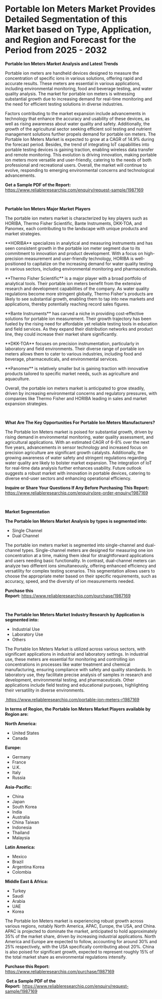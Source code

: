 <p><h1>Portable Ion Meters Market Provides Detailed Segmentation of this Market based on Type, Application, and Region and Forecast for the Period from 2025 - 2032</h1></p><p><strong>Portable Ion Meters Market Analysis and Latest Trends</strong></p>
<p><p>Portable ion meters are handheld devices designed to measure the concentration of specific ions in various solutions, offering rapid and accurate results. These meters are essential in various applications, including environmental monitoring, food and beverage testing, and water quality analysis. The market for portable ion meters is witnessing substantial growth due to increasing demand for real-time monitoring and the need for efficient testing solutions in diverse industries.</p><p>Factors contributing to the market expansion include advancements in technology that enhance the accuracy and usability of these devices, as well as rising awareness about water quality and safety. Additionally, the growth of the agricultural sector seeking efficient soil testing and nutrient management solutions further propels demand for portable ion meters. The Portable Ion Meters Market is expected to grow at a CAGR of 14.9% during the forecast period. Besides, the trend of integrating IoT capabilities into portable testing devices is gaining traction, enabling wireless data transfer and remote monitoring. This evolution is driving innovation, making portable ion meters more versatile and user-friendly, catering to the needs of both professional and recreational users. Overall, the market will continue to evolve, responding to emerging environmental concerns and technological advancements.</p></p>
<p><strong>Get a Sample PDF of the Report:&nbsp;</strong> <a href="https://www.reliableresearchiq.com/enquiry/request-sample/1987169?utm_campaign=3099&utm_medium=2&utm_source=Github&utm_content=ia&utm_term=12042025&utm_id=portable-ion-meters">https://www.reliableresearchiq.com/enquiry/request-sample/1987169</a></p>
<p>&nbsp;</p>
<p><strong>Portable Ion Meters Major Market Players</strong></p>
<p><p>The portable ion meters market is characterized by key players such as HORIBA, Thermo Fisher Scientific, Bante Instruments, DKK-TOA, and Panomex, each contributing to the landscape with unique products and market strategies.</p><p>**HORIBA** specializes in analytical and measuring instruments and has seen consistent growth in the portable ion meter segment due to its commitment to innovation and product development. With a focus on high-precision measurement and user-friendly technology, HORIBA is well-positioned to capitalize on the increasing demand for water quality testing in various sectors, including environmental monitoring and pharmaceuticals.</p><p>**Thermo Fisher Scientific** is a major player with a broad portfolio of analytical tools. Their portable ion meters benefit from the extensive research and development capabilities of the company. As water quality regulations become more stringent globally, Thermo Fisher's products are likely to see substantial growth, enabling them to tap into new markets and applications, thereby potentially reaching record sales figures.</p><p>**Bante Instruments** has carved a niche in providing cost-effective solutions for portable ion measurement. Their growth trajectory has been fueled by the rising need for affordable yet reliable testing tools in education and field services. As they expand their distribution networks and product line, they could increase their market share significantly.</p><p>**DKK-TOA** focuses on precision instrumentation, particularly in laboratory and field environments. Their diverse range of portable ion meters allows them to cater to various industries, including food and beverage, pharmaceuticals, and environmental services.</p><p>**Panomex** is relatively smaller but is gaining traction with innovative products tailored to specific market needs, such as agriculture and aquaculture.</p><p>Overall, the portable ion meters market is anticipated to grow steadily, driven by increasing environmental concerns and regulatory pressures, with companies like Thermo Fisher and HORIBA leading in sales and market expansion strategies.</p></p>
<p>&nbsp;</p>
<p><strong>What Are The Key Opportunities For Portable Ion Meters Manufacturers?</strong></p>
<p><p>The Portable Ion Meters market is poised for substantial growth, driven by rising demand in environmental monitoring, water quality assessment, and agricultural applications. With an estimated CAGR of 6-8% over the next five years, advancements in sensor technology and increased focus on precision agriculture are significant growth catalysts. Additionally, the growing awareness of water safety and stringent regulations regarding water quality are likely to bolster market expansion. The integration of IoT for real-time data analysis further enhances usability. Future outlook suggests a robust market with innovation in portable devices, catering to diverse end-user sectors and enhancing operational efficiency.</p></p>
<p><strong>Inquire or Share Your Questions If Any Before Purchasing This Report:</strong> <a href="https://www.reliableresearchiq.com/enquiry/pre-order-enquiry/1987169?utm_campaign=3099&utm_medium=2&utm_source=Github&utm_content=ia&utm_term=12042025&utm_id=portable-ion-meters">https://www.reliableresearchiq.com/enquiry/pre-order-enquiry/1987169</a></p>
<p>&nbsp;</p>
<p><strong>Market Segmentation</strong></p>
<p><strong>The Portable Ion Meters Market Analysis by types is segmented into:</strong></p>
<p><ul><li>Single Channel</li><li>Dual Channel</li></ul></p>
<p><p>The portable ion meters market is segmented into single-channel and dual-channel types. Single-channel meters are designed for measuring one ion concentration at a time, making them ideal for straightforward applications and users needing basic functionality. In contrast, dual-channel meters can analyze two different ions simultaneously, offering enhanced efficiency and versatility for complex testing scenarios. This segmentation allows users to choose the appropriate meter based on their specific requirements, such as accuracy, speed, and the diversity of ion measurements needed.</p></p>
<p><strong>Purchase this Report:&nbsp;</strong><a href="https://www.reliableresearchiq.com/purchase/1987169?utm_campaign=3099&utm_medium=2&utm_source=Github&utm_content=ia&utm_term=12042025&utm_id=portable-ion-meters">https://www.reliableresearchiq.com/purchase/1987169</a></p>
<p>&nbsp;</p>
<p><strong>The Portable Ion Meters Market Industry Research by Application is segmented into:</strong></p>
<p><ul><li>Industrial Use</li><li>Laboratory Use</li><li>Others</li></ul></p>
<p><p>The Portable Ion Meters Market is utilized across various sectors, with significant applications in industrial and laboratory settings. In industrial use, these meters are essential for monitoring and controlling ion concentrations in processes like water treatment and chemical manufacturing, ensuring compliance with safety and quality standards. In laboratory use, they facilitate precise analysis of samples in research and development, environmental testing, and pharmaceuticals. Other applications include field testing and educational purposes, highlighting their versatility in diverse environments.</p></p>
<p><a href="https://www.reliableresearchiq.com/portable-ion-meters-r1987169?utm_campaign=3099&utm_medium=2&utm_source=Github&utm_content=ia&utm_term=12042025&utm_id=portable-ion-meters">&nbsp;https://www.reliableresearchiq.com/portable-ion-meters-r1987169</a></p>
<p><strong>In terms of Region, the Portable Ion Meters Market Players available by Region are:</strong></p>
<p>
    <p> <strong> North America: </strong>
        <ul>
            <li>United States</li>
            <li>Canada</li>
        </ul>
        </p> 
    <p> <strong> Europe: </strong>
        <ul>
            <li>Germany</li>
            <li>France</li>
            <li>U.K.</li>
            <li>Italy</li>
            <li>Russia</li>
        </ul>
        </p> 
    <p> <strong> Asia-Pacific: </strong>
        <ul>
            <li>China</li>
            <li>Japan</li>
            <li>South Korea</li>
            <li>India</li>
            <li>Australia</li>
            <li>China Taiwan</li>
            <li>Indonesia</li>
            <li>Thailand</li>
            <li>Malaysia</li>
        </ul>
        </p> 
    <p> <strong> Latin America: </strong>
        <ul>
            <li>Mexico</li>
            <li>Brazil</li>
            <li>Argentina Korea</li>
            <li>Colombia</li>
        </ul>
        </p> 
    <p> <strong> Middle East & Africa: </strong>
        <ul>
            <li>Turkey</li>
            <li>Saudi</li>
            <li>Arabia</li>
            <li>UAE</li>
            <li>Korea</li>
        </ul>
    </p>
    </p>
<p><p>The Portable Ion Meters market is experiencing robust growth across various regions, notably North America, APAC, Europe, the USA, and China. APAC is projected to dominate the market, anticipated to hold approximately 35% of the market share, driven by increasing industrial applications. North America and Europe are expected to follow, accounting for around 30% and 25% respectively, with the USA specifically contributing about 20%. China is also poised for significant growth, expected to represent roughly 15% of the total market share as environmental regulations intensify.</p></p>
<p><strong>Purchase this Report: </strong><a href="https://www.reliableresearchiq.com/purchase/1987169?utm_campaign=3099&utm_medium=2&utm_source=Github&utm_content=ia&utm_term=12042025&utm_id=portable-ion-meters">https://www.reliableresearchiq.com/purchase/1987169</a></p>
<p>&nbsp;<strong>Get a Sample PDF of the Report:&nbsp;&nbsp;</strong><a href="https://www.reliableresearchiq.com/enquiry/request-sample/1987169?utm_campaign=3099&utm_medium=2&utm_source=Github&utm_content=ia&utm_term=12042025&utm_id=portable-ion-meters">https://www.reliableresearchiq.com/enquiry/request-sample/1987169</a></p>
<p><strong></strong></p>
<p><p></p><p></p><p></p></p>